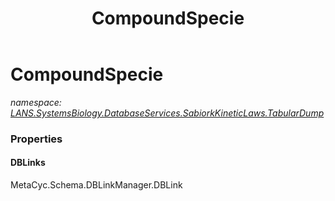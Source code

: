 ﻿---
title: CompoundSpecie
---

# CompoundSpecie
_namespace: [LANS.SystemsBiology.DatabaseServices.SabiorkKineticLaws.TabularDump](N-LANS.SystemsBiology.DatabaseServices.SabiorkKineticLaws.TabularDump.html)_






### Properties

#### DBLinks
MetaCyc.Schema.DBLinkManager.DBLink
